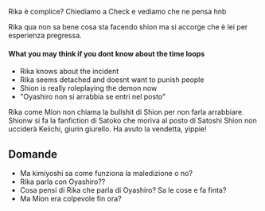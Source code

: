 Rika è complice? Chiediamo a Check e vediamo che ne pensa hnb


Rika qua non sa bene cosa sta facendo shion ma si accorge che è lei per esperienza pregressa.
#### What you may think if you dont know about the time loops
- Rika knows about the incident
- Rika seems detached and doesnt want to punish people
- Shion is really roleplaying the demon now
- "Oyashiro non si arrabbia se entri nel posto"


Rika come Mion non chiama la bullshit di Shion per non farla arrabbiare.
Shionw si fa la fanfiction di Satoko che moriva al posto di Satoshi
Shion non ucciderà Keiichi, giurin giurello.
Ha avuto la vendetta, yippie!
## Domande
- Ma kimiyoshi sa come funziona la maledizione o no?
- Rika parla con Oyashiro??
- Cosa pensi di Rika che parla di Oyashiro? Sa le cose e fa finta?
- Ma Mion era colpevole fin ora?